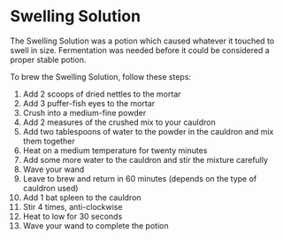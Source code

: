 # Swelling Solution  
The Swelling Solution was a potion which caused whatever it touched to swell in size. Fermentation was needed before it could be considered a proper stable potion.  
  
To brew the Swelling Solution, follow these steps:  
  
  
1. Add 2 scoops of dried nettles to the mortar  
2. Add 3 puffer-fish eyes to the mortar  
3. Crush into a medium-fine powder  
4. Add 2 measures of the crushed mix to your cauldron  
5. Add two tablespoons of water to the powder in the cauldron and mix them together  
6. Heat on a medium temperature for twenty minutes  
7. Add some more water to the cauldron and stir the mixture carefully  
8. Wave your wand  
9. Leave to brew and return in 60 minutes (depends on the type of cauldron used)  
10. Add 1 bat spleen to the cauldron  
11. Stir 4 times, anti-clockwise  
12. Heat to low for 30 seconds  
13. Wave your wand to complete the potion  
  
  
